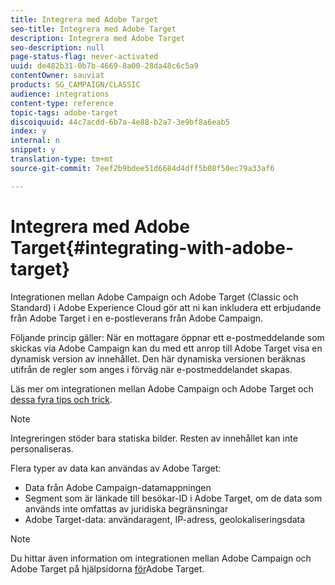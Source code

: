 ```yaml
---
title: Integrera med Adobe Target
seo-title: Integrera med Adobe Target
description: Integrera med Adobe Target
seo-description: null
page-status-flag: never-activated
uuid: de482b31-0b7b-4669-8a00-28da48c6c5a9
contentOwner: sauviat
products: SG_CAMPAIGN/CLASSIC
audience: integrations
content-type: reference
topic-tags: adobe-target
discoiquuid: 44c7acdd-6b7a-4e88-b2a7-3e9bf8a6eab5
index: y
internal: n
snippet: y
translation-type: tm+mt
source-git-commit: 7eef2b9bdee51d6684d4dff5b08f50ec79a33af6

---
```



# Integrera med Adobe Target{#integrating-with-adobe-target}

Integrationen mellan Adobe Campaign och Adobe Target (Classic och Standard) i Adobe Experience Cloud gör att ni kan inkludera ett erbjudande från Adobe Target i en e-postleverans från Adobe Campaign.

Följande princip gäller: När en mottagare öppnar ett e-postmeddelande som skickas via Adobe Campaign kan du med ett anrop till Adobe Target visa en dynamisk version av innehållet. Den här dynamiska versionen beräknas utifrån de regler som anges i förväg när e-postmeddelandet skapas.

Läs mer om integrationen mellan Adobe Campaign och Adobe Target och [dessa fyra tips och trick](https://www.adobe.com/content/dam/www/us/en/marketing/campaign/pdfs/Adobe_Campaign_for_Target_Tips_and_Tricks.pdf).
>[!NOTE]
>
>Integreringen stöder bara statiska bilder. Resten av innehållet kan inte personaliseras.

Flera typer av data kan användas av Adobe Target:

* Data från Adobe Campaign-datamappningen
* Segment som är länkade till besökar-ID i Adobe Target, om de data som används inte omfattas av juridiska begränsningar
* Adobe Target-data: användaragent, IP-adress, geolokaliseringsdata

>[!NOTE]
>
>Du hittar även information om integrationen mellan Adobe Campaign och Adobe Target på hjälpsidorna [för](https://marketing.adobe.com/resources/help/en_US/target/a4t/c_campaign_and_target.html)Adobe Target.

